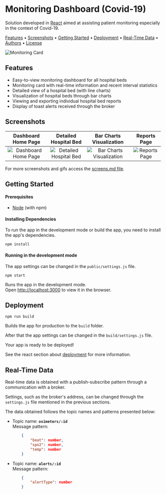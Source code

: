 # Monitoring Dashboard (Covid-19)

Solution developed in [React](https://reactjs.org) aimed at assisting patient monitoring especially in the context of Covid-19.

[Features](#features) •
[Screenshots](#screenshots) •
[Getting Started](#getting-started) •
[Deployment](#deployment) •
[Real-Time Data](#real-time-data) •
[Authors](#authors) •
[License](#license)

![Monitoring Card](images/gifs/cardMonitoring.gif)

## Features

* Easy-to-view monitoring dashboard for all hospital beds  
* Monitoring card with real-time information and recent interval statistics  
* Detailed view of a hospital bed (with line charts)  
* Visualization of hospital beds through bar charts  
* Viewing and exporting individual hospital bed reports  
* Display of toast alerts received through the broker  

## Screenshots

Dashboard Home Page | Detailed Hospital Bed | Bar Charts Visualization | Reports Page
:------------------:|:---------------------:|:------------------------:|:------------:
![Dashboard Home Page](images/screens/home.png)|![Detailed Hospital Bed](images/screens/hospitalBed.png)|![Bar Charts Visualization](images/screens/barCharts.png)|![Reports Page](images/screens/reports.png)

For more screenshots and gifs access the [screens.md  file](screens.md).

## Getting Started

#### Prerequisites

* [Node](https://nodejs.org) (with npm)

#### Installing Dependencies

To run the app in the development mode or build the app, you need to install the app's dependencies.

```shell
npm install
```

#### Running in the development mode

The app settings can be changed in the `public/settings.js` file.

```shell
npm start
```

Runs the app in the development mode.  
Open [http://localhost:3000](http://localhost:3000) to view it in the browser.

## Deployment

```shell
npm run build
```

Builds the app for production to the `build` folder.

After that the app settings can be changed in the `build/settings.js` file.

Your app is ready to be deployed!

See the react section about [deployment](https://facebook.github.io/create-react-app/docs/deployment) for more information.

## Real-Time Data

Real-time data is obtained with a publish-subscribe pattern through a communication with a broker.

Settings, such as the broker's address, can be changed through the `settings.js` file mentioned in the previous sections.

The data obtained follows the topic names and patterns presented below:

* Topic name: **`oximeters/:id`**  
Message pattern:

    ```json
        {
            "beat": number,
            "spo2": number,
            "temp": number
        }
    ```

* Topic name: **`alerts/:id`**  
Message pattern:

    ```json
        {
            "alertType": number
        }
    ```

